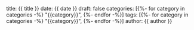 title: {{ title }}
date: {{ date }}
draft: false
categories: [{%- for category in categories -%} "{{category}}", {%- endfor -%}]
tags: [{%- for category in categories -%} "{{category}}", {%- endfor -%}]
author: {{ author }}
